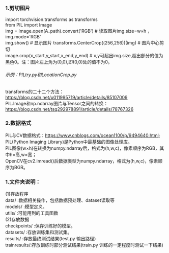 ### 1.剪切图片
import torchvision.transforms as transforms  
from PIL import Image  
img = Image.open(A_path).convert('RGB')  # 读取图片img.size=w×h ，img.mode='RGB'  
img.show()  # 显示图片
transforms.CenterCrop((256,256))(img)  # 图片中心剪切  
image.crop(x_start,y_start,x_end,y_end)  # x,y可超出img.size,超出部分的值为黑色0。注：图片左上角为(0,0),即(0,0)处的值不为0。  
###### 示例：PILtry.py和LocationCrop.py  
transforms的二十二个方法：https://blog.csdn.net/u011995719/article/details/85107009  
PIL.Image和np.ndarray图片与Tensor之间的转换：https://blog.csdn.net/tsq292978891/article/details/78767326  
### 2.数据格式
PIL与CV数据格式：https://www.cnblogs.com/ocean1100/p/9494640.html;   
PIL(Python Imaging Library)是Python中最基础的图像处理库。    
PIL图像(w×h)在转换为numpy.ndarray后，格式为(h,w,c)，像素顺序为RGB，其中h=高,w=宽；  
OpenCV在cv2.imread()后数据类型为numpy.ndarray，格式为(h,w,c)，像素顺序为BGR。  

### 1.文件夹说明：
  (1)存放程序  
    data/        :数据相关操作，包括数据预处理、dataset读取等  
    models/      :模型定义。  
    utils/       :可能用到的工具函数  
  (2)存放数据  
    checkpoints/ :保存训练好的模型。  
    datasets/    :存放训练集和测试集。  
    results/     :存放最终测试结果(test.py 输出路径)  
    trainresults/:存放训练时部分测试结果(train.py 训练的一定程度时测试一下结果)  
